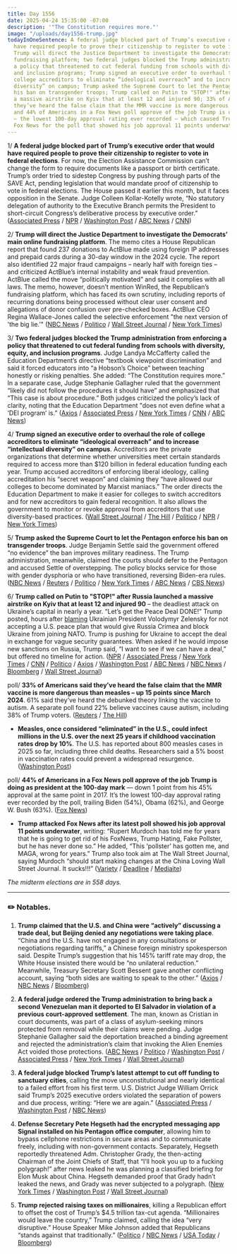 ```yaml
---
title: Day 1556
date: 2025-04-24 15:35:00 -07:00
description: '"The Constitution requires more."'
image: "/uploads/day1556-trump.jpg"
todayInOneSentence: A federal judge blocked part of Trump’s executive order that would
  have required people to prove their citizenship to register to vote in federal elections;
  Trump will direct the Justice Department to investigate the Democrats’ main online
  fundraising platform; two federal judges blocked the Trump administration from enforcing
  a policy that threatened to cut federal funding from schools with diversity, equity,
  and inclusion programs; Trump signed an executive order to overhaul the role of
  college accreditors to eliminate “ideological overreach” and to increase “intellectual
  diversity” on campus; Trump asked the Supreme Court to let the Pentagon enforce
  his ban on transgender troops; Trump called on Putin to "STOP!" after Russia launched
  a massive airstrike on Kyiv that at least 12 and injured 90; 33% of Americans said
  they’ve heard the false claim that the MMR vaccine is more dangerous than measles;
  and 44% of Americans in a Fox News poll approve of the job Trump is doing as president
  – the lowest 100-day approval rating ever recorded – which caused Trump to attack
  Fox News for the poll that showed his job approval 11 points underwater.
---
```


1/ **A federal judge blocked part of Trump’s executive order that would have required people to prove their citizenship to register to vote in federal elections**. For now, the Election Assistance Commission can’t change the form to require documents like a passport or birth certificate. Trump’s order tried to sidestep Congress by pushing through parts of the SAVE Act, pending legislation that would mandate proof of citizenship to vote in federal elections. The House passed it earlier this month, but it faces opposition in the Senate. Judge Colleen Kollar-Kotelly wrote, “No statutory delegation of authority to the Executive Branch permits the President to short-circuit Congress’s deliberative process by executive order.” ([Associated Press](https://apnews.com/article/trump-elections-executive-order-citizenship-lawsuit-4b683fe2e1106316fdb05621be9b7d0e) / [NPR](https://abcnews.go.com/Politics/judge-blocks-trump-administration-requiring-proof-citizenship-register/story?id=121134512) / [Washington Post](https://abcnews.go.com/Politics/judge-blocks-trump-administration-requiring-proof-citizenship-register/story?id=121134512) / [ABC News](https://abcnews.go.com/Politics/judge-blocks-trump-administration-requiring-proof-citizenship-register/story?id=121134512) / [CNN](https://www.cnn.com/2025/04/24/politics/judge-blocks-trump-proof-of-citizenship-voter-registration/index.html))

2/ **Trump will direct the Justice Department to investigate the Democrats’ main online fundraising platform**. The memo cites a House Republican report that found 237 donations to ActBlue made using foreign IP addresses and prepaid cards during a 30-day window in the 2024 cycle. The report also identified 22 major fraud campaigns – nearly half with foreign ties – and criticized ActBlue’s internal instability and weak fraud prevention. ActBlue called the move “politically motivated” and said it complies with all laws. The memo, however, doesn’t mention WinRed, the Republican’s fundraising platform, which has faced its own scrutiny, including reports of recurring donations being processed without clear user consent and allegations of donor confusion over pre-checked boxes. ActBlue CEO Regina Wallace-Jones called the selective enforcement "the next version of 'the big lie.’" ([NBC News](https://www.nbcnews.com/politics/trump-administration/trump-expected-sign-memo-targeting-act-blue-rcna202673) / [Politico](https://www.politico.com/news/2025/04/24/trump-to-target-actblue-in-presidential-memorandum-00307251) / [Wall Street Journal](https://www.wsj.com/politics/policy/trump-takes-aim-at-democratic-fundraising-apparatus-6afddedb) / [New York Times](https://www.nytimes.com/2025/04/24/us/politics/trump-actblue-democrats.html))

3/ **Two federal judges blocked the Trump administration from enforcing a policy that threatened to cut federal funding from schools with diversity, equity, and inclusion programs**. Judge Landya McCafferty called the Education Department’s directive “textbook viewpoint discrimination” and said it forced educators into “a Hobson’s Choice” between teaching honestly or risking penalties. She added: “The Constitution requires more.” In a separate case, Judge Stephanie Gallagher ruled that the government “likely did not follow the procedures it should have” and emphasized that “This case is about procedure.” Both judges criticized the policy’s lack of clarity, noting that the Education Department "does not even define what a ‘DEI program’ is.” ([Axios](https://www.axios.com/2025/04/24/judge-pause-dei-ban-k-12-schools-trump-doe) / [Associated Press](https://apnews.com/article/trump-public-schools-diversity-equality-inclusion-dei-7d7ad707d91565753263a19ebde044e0) / [New York Times](https://www.nytimes.com/2025/04/24/us/trump-public-school-funds-dei.html) / [CNN](https://www.cnn.com/2025/04/24/politics/education-dei-policy-blocked/index.html) / [ABC News](https://abcnews.go.com/US/judge-partially-blocks-trumps-effort-ban-dei-12/story?id=121131844))

4/ **Trump signed an executive order to overhaul the role of college accreditors to eliminate “ideological overreach” and to increase “intellectual diversity” on campus**. Accreditors are the private organizations that determine whether universities meet certain standards required to access more than $120 billion in federal education funding each year. Trump accused accreditors of enforcing liberal ideology, calling accreditation his “secret weapon” and claiming they “have allowed our colleges to become dominated by Marxist maniacs.” The order directs the Education Department to make it easier for colleges to switch accreditors and for new accreditors to gain federal recognition. It also allows the government to monitor or revoke approval from accreditors that use diversity-based practices. ([Wall Street Journal](https://www.wsj.com/us-news/education/trump-accreditors-executive-order-universities-4e4366cc) / [The Hill](https://thehill.com/homenews/education/5263841-trump-executive-order-college-accreditation-mcmahon/) / [Politico](https://www.politico.com/news/2025/04/23/trump-orders-schools-colleges-funding-accreditors-00307055) / [NPR](https://www.npr.org/2025/04/23/nx-s1-5374365/trump-signs-education-executive-actions) / [New York Times](https://www.nytimes.com/2025/04/23/us/politics/trump-executive-order-university-accreditors.html))

5/ **Trump asked the Supreme Court to let the Pentagon enforce his ban on transgender troops**. Judge Benjamin Settle said the government offered “no evidence” the ban improves military readiness. The Trump administration, meanwhile, claimed the courts should defer to the Pentagon and accused Settle of overstepping. The policy blocks service for those with gender dysphoria or who have transitioned, reversing Biden-era rules. ([NBC News](https://www.nbcnews.com/politics/supreme-court/trump-administration-supreme-court-allow-transgender-military-ban-rcna202814) / [Reuters](https://www.reuters.com/world/us/trump-asks-us-supreme-court-allow-enforcement-transgender-military-ban-2025-04-24/) / [Politico](https://www.politico.com/news/2025/04/24/trump-supreme-court-transgender-troop-ban-00307892) / [New York Times](https://www.nytimes.com/2025/04/24/us/politics/trump-supreme-transgender-troops.html) / [ABC News](https://abcnews.go.com/Politics/trump-asks-supreme-court-lift-block-transgender-military/story?id=121126776) / [CBS News](https://www.cbsnews.com/news/trump-transgender-military-ban-supreme-court/))

6/ **Trump called on Putin to "STOP!" after Russia launched a massive airstrike on Kyiv that at least 12 and injured 90** – the deadliest attack on Ukraine’s capital in nearly a year. “Let’s get the Peace Deal DONE!” Trump posted, hours after [blaming](https://whatthefuckjusthappenedtoday.com/2025/04/23/day-1555/#5-trump-blamed-ukrainian-president-v) Ukrainian President Volodymyr Zelensky for not accepting a U.S. peace plan that would give Russia Crimea and block Ukraine from joining NATO. Trump is pushing for Ukraine to accept the deal in exchange for vague security guarantees. When asked if he would impose new sanctions on Russia, Trump said, “I want to see if we can have a deal,” but offered no timeline for action. ([NPR](https://www.npr.org/2025/04/24/nx-s1-5374877/russia-kyiv-attacks-ukraine-zelenskyy-putin-trump) / [Associated Press](https://apnews.com/article/trump-putin-russia-ukraine-war-kyiv-fb61625d2dee8b1917bb3522e73c2166) / [New York Times](https://www.nytimes.com/2025/04/24/world/europe/ukraine-kyiv-russia-attack.html) / [CNN](https://www.cnn.com/2025/04/24/europe/russia-strikes-kyiv-trump-zelensky-crimea-intl-hnk/) / [Politico](https://www.politico.com/news/2025/04/24/trump-ukraine-deal-norwegian-leaders-00307891) / [Axios](https://www.axios.com/2025/04/24/trump-putin-stop-attack-kiev) / [Washington Post](https://www.washingtonpost.com/world/2025/04/24/ukraine-war-russia-missile-drone-attack-kyiv/) / [ABC News](https://abcnews.go.com/International/russia-launches-massive-deadly-strike-kyiv-ukrainian-authorities/story?id=121113739) / [NBC News](https://www.nbcnews.com/news/world/putin-trump-zelenskyy-ukraine-russia-kyiv-kharkiv-war-peace-crimea-rcna202736) / [Bloomberg](https://www.bloomberg.com/news/articles/2025-04-24/us-to-demand-putin-accept-ukraine-s-right-to-military-force) / [Wall Street Journal](https://www.wsj.com/world/russian-strikes-on-kyiv-kill-nine-as-ukraine-peace-talks-stall-70eef6fe))

poll/ **33% of Americans said they’ve heard the false claim that the MMR vaccine is more dangerous than measles – up 15 points since March 2024**. 61% said they’ve heard the debunked theory linking the vaccine to autism. A separate poll found 22% believe vaccines cause autism, including 38% of Trump voters. ([Reuters](https://www.reuters.com/business/healthcare-pharmaceuticals/more-americans-exposed-false-claims-about-measles-its-vaccines-kff-poll-shows-2025-04-23/) / [The Hill](https://thehill.com/policy/healthcare/5265383-vaccines-autism-poll-rfk-trump-kennedy-hhs-cdc/))

* **Measles, once considered “eliminated” in the U.S., could infect millions in the U.S. over the next 25 years if childhood vaccination rates drop by 10%**. The U.S. has reported about 800 measles cases in 2025 so far, including three child deaths. Researchers said a 5% boost in vaccination rates could prevent a widespread resurgence. ([Washington Post](https://www.washingtonpost.com/health/2025/04/24/measles-cases-deaths-vaccine-rates-rfk-jr/))

poll/ **44% of Americans in a Fox News poll approve of the job Trump is doing as president at the 100-day mark** — down 1 point from his 45% approval at the same point in 2017. It’s the lowest 100-day approval rating ever recorded by the poll, trailing Biden (54%), Obama (62%), and George W. Bush (63%). ([Fox News](https://www.foxnews.com/official-polls/fox-news-poll-first-100-days-president-trumps-second-term))

* **Trump attacked Fox News after its latest poll showed his job approval 11 points underwater**, writing: “Rupert Murdoch has told me for years that he is going to get rid of his FoxNews, Trump Hating, Fake Pollster, but he has never done so.” He added, “This ‘pollster’ has gotten me, and MAGA, wrong for years.” Trump also took aim at The Wall Street Journal, saying Murdoch “should start making changes at the China Loving Wall Street Journal. It sucks!!!” ([Variety](https://variety.com/2025/tv/news/trump-rupert-murdoch-fox-news-poll-record-low-approval-1236377066/) / [Deadline](https://deadline.com/2025/04/trump-fox-news-poll-1236376132/) / [Mediaite](https://www.mediaite.com/news/it-sucks-trump-bitterly-rages-against-fox-news-and-calls-for-heads-to-roll-at-the-wall-street-journal-in-truth-social-tirade/))

*The midterm elections are in 558 days.*

---

### ✏️ Notables.

1. **Trump claimed that the U.S. and China were “actively” discussing a trade deal, but Beijing denied any negotiations were taking place**. “China and the U.S. have not engaged in any consultations or negotiations regarding tariffs,” a Chinese foreign ministry spokesperson said. Despite Trump’s suggestion that his 145% tariff rate may drop, the White House insisted there would be “no unilateral reduction.” Meanwhile, Treasury Secretary Scott Bessent gave another conflicting account, saying “both sides are waiting to speak to the other.” ([Axios](https://www.axios.com/2025/04/24/china-trump-tariffs) / [NBC News](https://www.nbcnews.com/news/world/tariff-trade-war-china-beijing-trump-washington-us-economy-markets-rcna202535) / [Bloomberg](https://www.bloomberg.com/news/articles/2025-04-24/pboc-s-pan-warns-trade-frictions-threaten-trust-in-world-economy))

2. **A federal judge ordered the Trump administration to bring back a second Venezuelan man it deported to El Salvador in violation of a previous court-approved settlement**. The man, known as Cristian in court documents, was part of a class of asylum-seeking minors protected from removal while their claims were pending. Judge Stephanie Gallagher said the deportation breached a binding agreement and rejected the administration’s claim that invoking the Alien Enemies Act voided those protections. ([ABC News](https://abcnews.go.com/US/judge-orders-return-2nd-migrant-deported-el-salvador/story?id=121110233) / [Politico](https://www.politico.com/news/2025/04/24/trump-el-salvador-deportation-venezuelan-minor-judge-00307336) / [Washington Post](https://www.washingtonpost.com/immigration/2025/04/24/el-salvador-venezuelan-migrant-asylum/) / [Associated Press](https://apnews.com/article/trump-deportation-settlement-el-salvador-d0cf8dbc3c4a5c8dae70b47154e6a1ab) / [New York Times](https://www.nytimes.com/2025/04/24/us/politics/deported-migrant-el-salvador-trump.html) / [Wall Street Journal](https://www.wsj.com/us-news/law/trump-administration-must-seek-to-return-another-wrongly-deported-man-judge-rules-ccdfed29))

3. **A federal judge blocked Trump’s latest attempt to cut off funding to sanctuary cities**, calling the move unconstitutional and nearly identical to a failed effort from his first term. U.S. District Judge William Orrick said Trump’s 2025 executive orders violated the separation of powers and due process, writing: “Here we are again.” ([Associated Press](https://apnews.com/article/trump-sanctuary-cities-immigrants-san-francisco-b20f3c9f44e81e2c2cbc248236762ac4) / [Washington Post](https://www.washingtonpost.com/politics/2025/04/24/federal-judge-blocks-trump-withholding-funds-sanctuary-cities/) / [NBC News](https://www.nbcnews.com/politics/immigration/judge-blocks-trump-bid-halt-federal-funding-sanctuary-cities-rcna202828))

4. **Defense Secretary Pete Hegseth had the encrypted messaging app Signal installed on his Pentagon office computer**, allowing him to bypass cellphone restrictions in secure areas and to communicate freely, including with non-government contacts. Separately, Hegseth reportedly threatened Adm. Christopher Grady, the then-acting Chairman of the Joint Chiefs of Staff, that “I’ll hook you up to a fucking polygraph!” after news leaked he was planning a classified briefing for Elon Musk about China. Hegseth demanded proof that Grady hadn’t leaked the news, and Grady was never subjected to a polygraph. ([New York Times](https://www.nytimes.com/2025/04/24/us/politics/hegseth-signal-pentagon.html) / [Washington Post](https://www.washingtonpost.com/national-security/2025/04/23/hegseth-signal-pentagon-computer/) / [Wall Street Journal](https://www.wsj.com/politics/national-security/pete-hegseth-pentagon-fired-aides-cfa9e0d5))

5. **Trump rejected raising taxes on millionaires**, killing a Republican effort to offset the cost of Trump’s $4.5 trillion tax-cut agenda. “Millionaires would leave the country,” Trump claimed, calling the idea “very disruptive.” House Speaker Mike Johnson added that Republicans “stands against that traditionally.” ([Politico](https://www.politico.com/news/2025/04/23/johnson-doesnt-expect-tax-hike-on-wealthy-in-gop-budget-plan-00306708) / [NBC News](https://www.nbcnews.com/politics/congress/trump-speaker-mike-johnson-pour-cold-water-millionaire-tax-hike-rcna202786) / [USA Today](https://www.usatoday.com/story/news/politics/2025/04/23/trump-rejects-raising-taxes-millionaires/83239268007/) / [Bloomberg](https://www.bloomberg.com/news/articles/2025-04-23/trump-says-millionaire-tax-would-push-wealthy-to-leave-the-us))